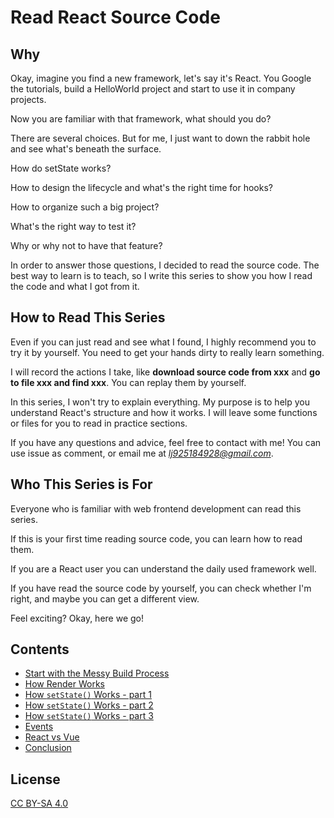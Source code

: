 # Read React Source Code

## Why

Okay, imagine you find a new framework, let's say it's React. You Google the tutorials, build a HelloWorld project and start to use it in company projects.

Now you are familiar with that framework, what should you do?

There are several choices. But for me, I just want to down the rabbit hole and see what's beneath the surface.

How do setState works?

How to design the lifecycle and what's the right time for hooks?

How to organize such a big project?

What's the right way to test it?

Why or why not to have that feature?

In order to answer those questions, I decided to read the source code. The best way to learn is to teach, so I write this series to show you how I read the code and what I got from it.

## How to Read This Series

Even if you can just read and see what I found, I highly recommend you to try it by yourself. You need to get your hands dirty to really learn something.

I will record the actions I take, like **download source code from xxx** and **go to file xxx and find xxx**. You can replay them by yourself.

In this series, I won't try to explain everything. My purpose is to help you understand React's structure and how it works. I will leave some functions or files for you to read in practice sections.

If you have any questions and advice, feel free to contact with me! You can use issue as comment, or email me at *lj925184928@gmail.com*.

## Who This Series is For

Everyone who is familiar with web frontend development can read this series. 

If this is your first time reading source code, you can learn how to read them. 

If you are a React user you can understand the daily used framework well. 

If you have read the source code by yourself, you can check whether I'm right, and maybe you can get a different view.

Feel exciting? Okay, here we go!

## Contents

- [Start with the Messy Build Process](https://github.com/numbbbbb/read-react-source-code/tree/master)
- [How Render Works](https://github.com/numbbbbb/read-react-source-code/tree/master)
- [How `setState()` Works - part 1](https://github.com/numbbbbb/read-react-source-code/blob/master/03-how-setstate-works-part-1.md)
- [How `setState()` Works - part 2](https://github.com/numbbbbb/read-react-source-code/blob/master/04-how-setstate-works-part-2.md)
- [How `setState()` Works - part 3](https://github.com/numbbbbb/read-react-source-code/blob/master/05-how-setstate-works-part-3.md)
- [Events](https://github.com/numbbbbb/read-react-source-code/blob/master/06-event.md)
- [React vs Vue](https://github.com/numbbbbb/read-react-source-code/blob/master/07-react-vs-vue.md)
- [Conclusion](https://github.com/numbbbbb/read-react-source-code/blob/master/08-conclusion.md)


## License

[CC BY-SA 4.0](https://creativecommons.org/licenses/by-sa/4.0/)
